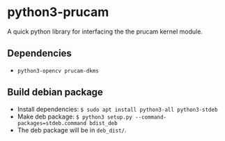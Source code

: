 # python3-prucam
A quick python library for interfacing the the prucam kernel module.

## Dependencies
- `python3-opencv prucam-dkms`

## Build debian package
- Install dependencies: `$ sudo apt install python3-all python3-stdeb`
- Make deb package: `$ python3 setup.py --command-packages=stdeb.command bdist_deb`
- The deb package will be in `deb_dist/`.
